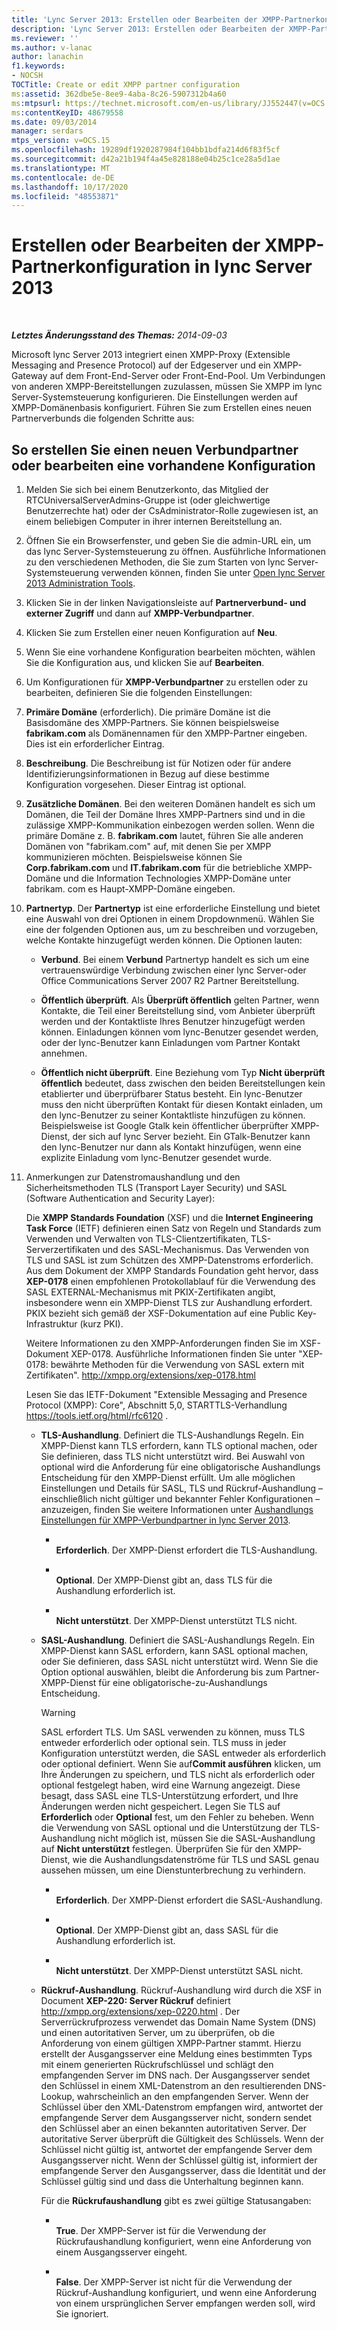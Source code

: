 ```yaml
---
title: 'Lync Server 2013: Erstellen oder Bearbeiten der XMPP-Partnerkonfiguration'
description: 'Lync Server 2013: Erstellen oder Bearbeiten der XMPP-Partnerkonfiguration.'
ms.reviewer: ''
ms.author: v-lanac
author: lanachin
f1.keywords:
- NOCSH
TOCTitle: Create or edit XMPP partner configuration
ms:assetid: 362dbe5e-8ee9-4aba-8c26-5907312b4a60
ms:mtpsurl: https://technet.microsoft.com/en-us/library/JJ552447(v=OCS.15)
ms:contentKeyID: 48679558
ms.date: 09/03/2014
manager: serdars
mtps_version: v=OCS.15
ms.openlocfilehash: 19289df1920287984f104bb1bdfa214d6f83f5cf
ms.sourcegitcommit: d42a21b194f4a45e828188e04b25c1ce28a5d1ae
ms.translationtype: MT
ms.contentlocale: de-DE
ms.lasthandoff: 10/17/2020
ms.locfileid: "48553871"
---
```

# <a name="create-or-edit-xmpp-partner-configuration-in-lync-server-2013"></a>Erstellen oder Bearbeiten der XMPP-Partnerkonfiguration in lync Server 2013

<div data-xmlns="http://www.w3.org/1999/xhtml">

<div class="topic" data-xmlns="http://www.w3.org/1999/xhtml" data-msxsl="urn:schemas-microsoft-com:xslt" data-cs="https://msdn.microsoft.com/">

<div data-asp="https://msdn2.microsoft.com/asp">



</div>

<div id="mainSection">

<div id="mainBody">

<span> </span>

_**Letztes Änderungsstand des Themas:** 2014-09-03_

Microsoft lync Server 2013 integriert einen XMPP-Proxy (Extensible Messaging and Presence Protocol) auf der Edgeserver und ein XMPP-Gateway auf dem Front-End-Server oder Front-End-Pool. Um Verbindungen von anderen XMPP-Bereitstellungen zuzulassen, müssen Sie XMPP im lync Server-Systemsteuerung konfigurieren. Die Einstellungen werden auf XMPP-Domänenbasis konfiguriert. Führen Sie zum Erstellen eines neuen Partnerverbunds die folgenden Schritte aus:

<div>

## <a name="to-create-a-new-federated-partner-or-edit-an-existing-configuration"></a>So erstellen Sie einen neuen Verbundpartner oder bearbeiten eine vorhandene Konfiguration

1.  Melden Sie sich bei einem Benutzerkonto, das Mitglied der RTCUniversalServerAdmins-Gruppe ist (oder gleichwertige Benutzerrechte hat) oder der CsAdministrator-Rolle zugewiesen ist, an einem beliebigen Computer in ihrer internen Bereitstellung an.

2.  Öffnen Sie ein Browserfenster, und geben Sie die admin-URL ein, um das lync Server-Systemsteuerung zu öffnen. Ausführliche Informationen zu den verschiedenen Methoden, die Sie zum Starten von lync Server-Systemsteuerung verwenden können, finden Sie unter [Open lync Server 2013 Administration Tools](lync-server-2013-open-lync-server-administrative-tools.md).

3.  Klicken Sie in der linken Navigationsleiste auf **Partnerverbund- und externer Zugriff** und dann auf **XMPP-Verbundpartner**.

4.  Klicken Sie zum Erstellen einer neuen Konfiguration auf **Neu**.

5.  Wenn Sie eine vorhandene Konfiguration bearbeiten möchten, wählen Sie die Konfiguration aus, und klicken Sie auf **Bearbeiten**.

6.  Um Konfigurationen für **XMPP-Verbundpartner** zu erstellen oder zu bearbeiten, definieren Sie die folgenden Einstellungen:

7.  **Primäre Domäne** (erforderlich). Die primäre Domäne ist die Basisdomäne des XMPP-Partners. Sie können beispielsweise **fabrikam.com** als Domänennamen für den XMPP-Partner eingeben. Dies ist ein erforderlicher Eintrag.

8.  **Beschreibung**. Die Beschreibung ist für Notizen oder für andere Identifizierungsinformationen in Bezug auf diese bestimme Konfiguration vorgesehen. Dieser Eintrag ist optional.

9.  **Zusätzliche Domänen**. Bei den weiteren Domänen handelt es sich um Domänen, die Teil der Domäne Ihres XMPP-Partners sind und in die zulässige XMPP-Kommunikation einbezogen werden sollen. Wenn die primäre Domäne z. B. **fabrikam.com** lautet, führen Sie alle anderen Domänen von "fabrikam.com" auf, mit denen Sie per XMPP kommunizieren möchten. Beispielsweise können Sie **Corp.fabrikam.com** und **IT.fabrikam.com** für die betriebliche XMPP-Domäne und die Information Technologies XMPP-Domäne unter fabrikam. com es Haupt-XMPP-Domäne eingeben.

10. **Partnertyp**. Der **Partnertyp** ist eine erforderliche Einstellung und bietet eine Auswahl von drei Optionen in einem Dropdownmenü. Wählen Sie eine der folgenden Optionen aus, um zu beschreiben und vorzugeben, welche Kontakte hinzugefügt werden können. Die Optionen lauten:
    
      - **Verbund**. Bei einem **Verbund** Partnertyp handelt es sich um eine vertrauenswürdige Verbindung zwischen einer lync Server-oder Office Communications Server 2007 R2 Partner Bereitstellung.
    
      - **Öffentlich überprüft**. Als **Überprüft öffentlich** gelten Partner, wenn Kontakte, die Teil einer Bereitstellung sind, vom Anbieter überprüft werden und der Kontaktliste Ihres Benutzer hinzugefügt werden können. Einladungen können vom lync-Benutzer gesendet werden, oder der lync-Benutzer kann Einladungen vom Partner Kontakt annehmen.
    
      - **Öffentlich nicht überprüft**. Eine Beziehung vom Typ **Nicht überprüft öffentlich** bedeutet, dass zwischen den beiden Bereitstellungen kein etablierter und überprüfbarer Status besteht. Ein lync-Benutzer muss den nicht überprüften Kontakt für diesen Kontakt einladen, um den lync-Benutzer zu seiner Kontaktliste hinzufügen zu können. Beispielsweise ist Google Gtalk kein öffentlicher überprüfter XMPP-Dienst, der sich auf lync Server bezieht. Ein GTalk-Benutzer kann den lync-Benutzer nur dann als Kontakt hinzufügen, wenn eine explizite Einladung vom lync-Benutzer gesendet wurde.

11. Anmerkungen zur Datenstromaushandlung und den Sicherheitsmethoden TLS (Transport Layer Security) und SASL (Software Authentication and Security Layer):
    
    Die **XMPP Standards Foundation** (XSF) und die **Internet Engineering Task Force** (IETF) definieren einen Satz von Regeln und Standards zum Verwenden und Verwalten von TLS-Clientzertifikaten, TLS-Serverzertifikaten und des SASL-Mechanismus. Das Verwenden von TLS und SASL ist zum Schützen des XMPP-Datenstroms erforderlich. Aus dem Dokument der XMPP Standards Foundation geht hervor, dass **XEP-0178** einen empfohlenen Protokollablauf für die Verwendung des SASL EXTERNAL-Mechanismus mit PKIX-Zertifikaten angibt, insbesondere wenn ein XMPP-Dienst TLS zur Aushandlung erfordert. PKIX bezieht sich gemäß der XSF-Dokumentation auf eine Public Key-Infrastruktur (kurz PKI).
    
    Weitere Informationen zu den XMPP-Anforderungen finden Sie im XSF-Dokument XEP-0178. Ausführliche Informationen finden Sie unter "XEP-0178: bewährte Methoden für die Verwendung von SASL extern mit Zertifikaten". <http://xmpp.org/extensions/xep-0178.html>
    
    Lesen Sie das IETF-Dokument "Extensible Messaging and Presence Protocol (XMPP): Core", Abschnitt 5,0, STARTTLS-Verhandlung <https://tools.ietf.org/html/rfc6120> .
    
      - **TLS-Aushandlung**. Definiert die TLS-Aushandlungs Regeln. Ein XMPP-Dienst kann TLS erfordern, kann TLS optional machen, oder Sie definieren, dass TLS nicht unterstützt wird. Bei Auswahl von optional wird die Anforderung für eine obligatorische Aushandlungs Entscheidung für den XMPP-Dienst erfüllt. Um alle möglichen Einstellungen und Details für SASL, TLS und Rückruf-Aushandlung – einschließlich nicht gültiger und bekannter Fehler Konfigurationen – anzuzeigen, finden Sie weitere Informationen unter [Aushandlungs Einstellungen für XMPP-Verbundpartner in lync Server 2013](lync-server-2013-negotiation-settings-for-xmpp-federated-partners.md).
        
          - <span></span>  
            **Erforderlich**. Der XMPP-Dienst erfordert die TLS-Aushandlung.
        
          - <span></span>  
            **Optional**. Der XMPP-Dienst gibt an, dass TLS für die Aushandlung erforderlich ist.
        
          - <span></span>  
            **Nicht unterstützt**. Der XMPP-Dienst unterstützt TLS nicht.
    
      - **SASL-Aushandlung**. Definiert die SASL-Aushandlungs Regeln. Ein XMPP-Dienst kann SASL erfordern, kann SASL optional machen, oder Sie definieren, dass SASL nicht unterstützt wird. Wenn Sie die Option optional auswählen, bleibt die Anforderung bis zum Partner-XMPP-Dienst für eine obligatorische-zu-Aushandlungs Entscheidung.
        
        <div>
        

        > [!WARNING]  
        > SASL erfordert TLS. Um SASL verwenden zu können, muss TLS entweder erforderlich oder optional sein. TLS muss in jeder Konfiguration unterstützt werden, die SASL entweder als erforderlich oder optional definiert. Wenn Sie auf<STRONG>Commit ausführen</STRONG> klicken, um Ihre Änderungen zu speichern, und TLS nicht als erforderlich oder optional festgelegt haben, wird eine Warnung angezeigt. Diese besagt, dass SASL eine TLS-Unterstützung erfordert, und Ihre Änderungen werden nicht gespeichert. Legen Sie TLS auf <STRONG>Erforderlich</STRONG> oder <STRONG>Optional</STRONG> fest, um den Fehler zu beheben. Wenn die Verwendung von SASL optional und die Unterstützung der TLS-Aushandlung nicht möglich ist, müssen Sie die SASL-Aushandlung auf <STRONG>Nicht unterstützt</STRONG> festlegen. Überprüfen Sie für den XMPP-Dienst, wie die Aushandlungsdatenströme für TLS und SASL genau aussehen müssen, um eine Dienstunterbrechung zu verhindern.

        
        </div>
        
          - <span></span>  
            **Erforderlich**. Der XMPP-Dienst erfordert die SASL-Aushandlung.
        
          - <span></span>  
            **Optional**. Der XMPP-Dienst gibt an, dass SASL für die Aushandlung erforderlich ist.
        
          - <span></span>  
            **Nicht unterstützt**. Der XMPP-Dienst unterstützt SASL nicht.
    
      - **Rückruf-Aushandlung**. Rückruf-Aushandlung wird durch die XSF in Document **XEP-220: Server Rückruf** definiert <http://xmpp.org/extensions/xep-0220.html> . Der Serverrückrufprozess verwendet das Domain Name System (DNS) und einen autoritativen Server, um zu überprüfen, ob die Anforderung von einem gültigen XMPP-Partner stammt. Hierzu erstellt der Ausgangsserver eine Meldung eines bestimmten Typs mit einem generierten Rückrufschlüssel und schlägt den empfangenden Server im DNS nach. Der Ausgangsserver sendet den Schlüssel in einem XML-Datenstrom an den resultierenden DNS-Lookup, wahrscheinlich an den empfangenden Server. Wenn der Schlüssel über den XML-Datenstrom empfangen wird, antwortet der empfangende Server dem Ausgangsserver nicht, sondern sendet den Schlüssel aber an einen bekannten autoritativen Server. Der autoritative Server überprüft die Gültigkeit des Schlüssels. Wenn der Schlüssel nicht gültig ist, antwortet der empfangende Server dem Ausgangsserver nicht. Wenn der Schlüssel gültig ist, informiert der empfangende Server den Ausgangsserver, dass die Identität und der Schlüssel gültig sind und dass die Unterhaltung beginnen kann.
        
        Für die **Rückrufaushandlung** gibt es zwei gültige Statusangaben:
        
          - <span></span>  
            **True**. Der XMPP-Server ist für die Verwendung der Rückrufaushandlung konfiguriert, wenn eine Anforderung von einem Ausgangsserver eingeht.
        
          - <span></span>  
            **False**. Der XMPP-Server ist nicht für die Verwendung der Rückruf-Aushandlung konfiguriert, und wenn eine Anforderung von einem ursprünglichen Server empfangen werden soll, wird Sie ignoriert.

</div>

</div>

<span> </span>

</div>

</div>

</div>

